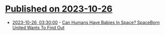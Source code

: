 # [Published on 2023-10-26](index.md)

* [2023-10-26, 03:30:00](https://science.slashdot.org/story/23/10/25/2342223/can-humans-have-babies-in-space-spaceborn-united-wants-to-find-out?utm_source=rss1.0mainlinkanon&utm_medium=feed) - [Can Humans Have Babies In Space? SpaceBorn United Wants To Find Out](https://science.slashdot.org/story/23/10/25/2342223/can-humans-have-babies-in-space-spaceborn-united-wants-to-find-out?utm_source=rss1.0mainlinkanon&utm_medium=feed)
